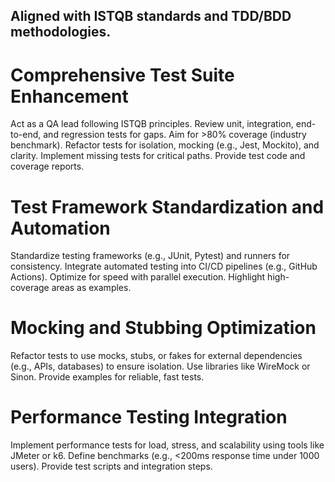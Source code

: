 ## Aligned with ISTQB standards and TDD/BDD methodologies.

# Comprehensive Test Suite Enhancement

Act as a QA lead following ISTQB principles. Review unit, integration, end-to-end, and regression tests for gaps. Aim for >80% coverage (industry benchmark). Refactor tests for isolation, mocking (e.g., Jest, Mockito), and clarity. Implement missing tests for critical paths. Provide test code and coverage reports.

# Test Framework Standardization and Automation

Standardize testing frameworks (e.g., JUnit, Pytest) and runners for consistency. Integrate automated testing into CI/CD pipelines (e.g., GitHub Actions). Optimize for speed with parallel execution. Highlight high-coverage areas as examples.

# Mocking and Stubbing Optimization

Refactor tests to use mocks, stubs, or fakes for external dependencies (e.g., APIs, databases) to ensure isolation. Use libraries like WireMock or Sinon. Provide examples for reliable, fast tests.

# Performance Testing Integration

Implement performance tests for load, stress, and scalability using tools like JMeter or k6. Define benchmarks (e.g., <200ms response time under 1000 users). Provide test scripts and integration steps.
